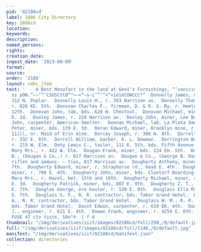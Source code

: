 ```yaml
---
pid: '02186cd'
label: 1886 City Directory
key: 1886cd
location: 
keywords: 
description: 
named_persons: 
rights: 
creation_date: 
ingest_date: '2023-08-09'
format: 
source: 
order: '2186'
layout: cmhc_item
text: '    A Best Manufact in the land at Geni’s Furnishings, “‘vanicie finer & sais
  ss pON.”~—‘“‘CSOSCttB”™~—<“—s—i‘“‘“<“<iéiéCOWCCC*”  Donnelly James, miner, bds.
  312 N. Poplar.  Donnelly Louis H., r. 303 Harrison av.  Donnelly Thomas, miner,
  r. 826 KE. 5th.  Donovan Charles F., fireman, D. & R. G. Ry, r. Hemlock, sw. cor.
  12th.  Donovan John, tab, bds. 628 W. Chestnut.  Donovan Michael, miner, r. 517
  E. 2d.  Dooley James, r. 224 Harrison av.  Dooley John, miner, Lee Basin mine.  Doonan
  John, carpenter, American Smelter.  Doonan Michael, lab, La Plata Smelter.  Doonan
  Peter, miner, bds. 139 E. 3d.  Doran Edward, miner, Brooklyn mine, r. Carbonate
  I1ill, nr. Maid of Erin mine.  Dorcey Joseph, r. 306 W. 8th.  Dorrell Stephen, teamster,
  r. 332 E. 6th.  Dorrell William, barber, A. L. Bowman.  Dorrington Benjamin, miner,
  r. 215 W. Elm.  Doty Lewis C., tailor, 111 E. 5th, bds. Fifth Avenue Hotel.  Doty
  Mary Mrs., r. 422 W. Elm.  Dougan Frank, miner, bds. 224 EH. 5th.  Dougan George
  B., (Dougan & Co.,) r. 617 Harrison av.  Dougan & Co., (George B. Dougan,) guns,
  rifles and ammuni- — tion, 617 Harrison av.  Dougherty Anthony, miner, r. 721 E.
  7th.  Dougherty Edward, miner, r. Strayhorse rd., head E. 4th.  Dougherty James,
  miner, r. 708 E. 4th.  Dougherty John, miner, bds. Clontarf Boarding-house.  Dougherty
  Mary Mrs., r. Hazel, bet. 15th and 16th.  Dougherty Michael, miner, r. rear 116
  E. 3d.  Dougherty Patrick, miner, bds, 807 E. 9th.  Dougherty Z. T., lab, r. 310
  E. 7th.  Douglas George, ore hauler, r. 530 E. 8th.  Douglass Ella Miss, r. 519
  E. 7th.  Douglass S. F., R. R. contractor, bds. Tabor Grand Hotel.  Douglass W.
  A., R. R. contractor, bds. Tabor Grand Hotel.  Douglass W. M., R. R. contractor,
  bds. Tabor Grand Hotel.  Doust Edwin, carpenter, r. 619 EK. 4th.  Doust William
  J., engineer, r. 621 E. 4th.  Dowan Frank, engineer, r. 4254 E. 6th.  POWDER AND
  FUSE 47 ctv tists, S0o"®  | f d    '
thumbnail: "/img/derivatives/iiif/images/02186cd/full/250,/0/default.jpg"
full: "/img/derivatives/iiif/images/02186cd/full/1140,/0/default.jpg"
manifest: "/img/derivatives/iiif/02186cd/manifest.json"
collection: directories
---
```

